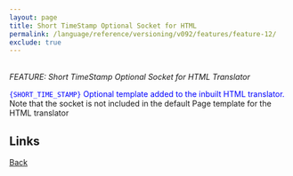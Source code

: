 ```yaml
---
layout: page
title: Short TimeStamp Optional Socket for HTML
permalink: /language/reference/versioning/v092/features/feature-12/
exclude: true
---
```

<br>_FEATURE: Short TimeStamp Optional Socket for HTML Translator_

<span style="color:blue">```{SHORT_TIME_STAMP}``` Optional template added to the inbuilt HTML translator.</span> Note that the socket is not included in the default Page template for the HTML translator


## Links
[Back](/language/reference/versioning/v092/compiler092/)